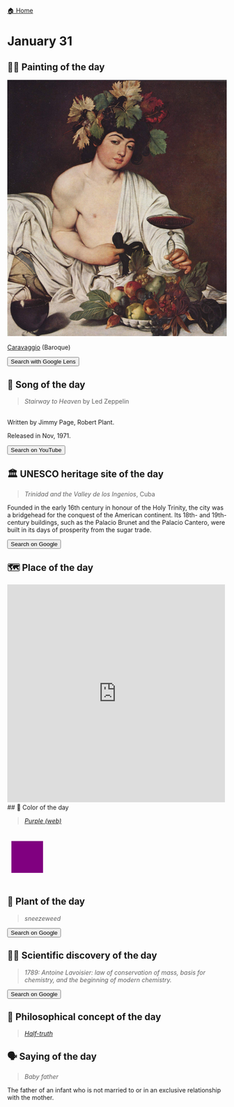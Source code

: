 
[🏠 Home](../../index.md)

# January 31

## 🧑‍🎨 Painting of the day

<img width="600" src="../img/Caravaggio_2.jpg">

[Caravaggio](http://en.wikipedia.org/wiki/Caravaggio) (Baroque)

<button class="btn btn-success"
onclick=" window.open('https://lens.google.com/uploadbyurl?url=https://iretes.github.io/one-a-day/data/img/Caravaggio_2.jpg','_blank')">
Search with Google Lens
</button>

## 🎼 Song of the day

> *Stairway to Heaven*
by Led Zeppelin

<br />Written by Jimmy Page, Robert Plant.

Released in Nov, 1971.

<button class="btn btn-success"
onclick=" window.open('http://www.youtube.com/search?q=Stairway to Heaven by Led Zeppelin','_blank')">
Search on YouTube
</button>

## 🏛️ UNESCO heritage site of the day

> *Trinidad and the Valley de los Ingenios*, Cuba

<p>Founded in the early 16th century in honour of the Holy Trinity, the city was a bridgehead for the conquest of the American continent. Its 18th- and 19th-century buildings, such as the Palacio Brunet and the Palacio Cantero, were built in its days of prosperity from the sugar trade.</p>

<button class="btn btn-success"
onclick=" window.open('http://www.google.com/search?q=Trinidad and the Valley de los Ingenios','_blank')">
Search on Google
</button>

## 🗺️ Place of the day

<iframe
src="https://www.mapcrunch.com"
name="mapcrunch"
width="500"
height="500"
allowTransparency="true"
scrolling="no"
frameborder="0"
>
</iframe>
## 🎨 Color of the day

> *[Purple (web)](https://en.wikipedia.org/wiki/Shades_of_purple#Purple_(HTML/CSS_color)_(patriarch))*

<div style="color:#800080; font-size: 100px;">&#9632;</div>

## 🌿 Plant of the day

> *sneezeweed*

<button class="btn btn-success"
onclick=" window.open('http://www.google.com/search?q=sneezeweed','_blank')">
Search on Google
</button>

## 🧑‍🔬 Scientific discovery of the day

> *1789: Antoine Lavoisier: law of conservation of mass, basis for chemistry, and the beginning of modern chemistry.*

<button class="btn btn-success"
onclick=" window.open('http://www.google.com/search?q=1789: Antoine Lavoisier: law of conservation of mass, basis for chemistry, and the beginning of modern chemistry.','_blank')">
Search on Google
</button>

## 💭 Philosophical concept of the day

> *[Half-truth](https://en.wikipedia.org/wiki/Half-truth)*

## 🗣️ Saying of the day

> *Baby father*

The father of an infant who is not married to or in an exclusive relationship with the mother.
